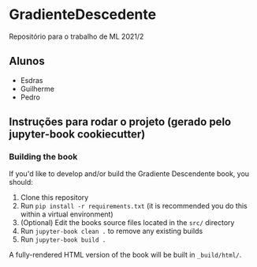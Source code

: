 # GradienteDescedente

Repositório para o trabalho de ML 2021/2

## Alunos

- Esdras
- Guilherme
- Pedro

## Instruções para rodar o projeto (gerado pelo jupyter-book cookiecutter)

### Building the book

If you'd like to develop and/or build the Gradiente Descendente book, you should:

1. Clone this repository
2. Run `pip install -r requirements.txt` (it is recommended you do this within a virtual environment)
3. (Optional) Edit the books source files located in the `src/` directory
4. Run `jupyter-book clean .` to remove any existing builds
5. Run `jupyter-book build .`

A fully-rendered HTML version of the book will be built in `_build/html/`.
